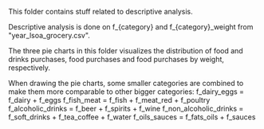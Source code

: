 This folder contains stuff related to descriptive analysis.

Descriptive analysis is done on f_{category} and f_{category}_weight from "year_lsoa_grocery.csv".

The three pie charts in this folder visualizes the distribution of food and drinks purchases, food purchases and food purchases by weight, respectively.

When drawing the pie charts, some smaller categories are combined to make them more comparable to other bigger categories:
f_dairy_eggs = f_dairy + f_eggs
f_fish_meat = f_fish + f_meat_red + f_poultry
f_alcoholic_drinks = f_beer + f_spirits + f_wine
f_non_alcoholic_drinks = f_soft_drinks + f_tea_coffee + f_water
f_oils_sauces = f_fats_oils + f_sauces


